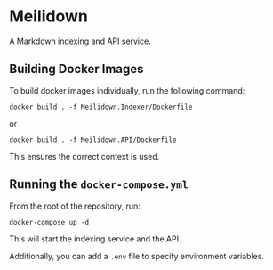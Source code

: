 # Meilidown

A Markdown indexing and API service.

## Building Docker Images

To build docker images individually, run the following command:

```
docker build . -f Meilidown.Indexer/Dockerfile
```

or 

```
docker build . -f Meilidown.API/Dockerfile
```

This ensures the correct context is used.

## Running the `docker-compose.yml`

From the root of the repository, run:

```
docker-compose up -d
```

This will start the indexing service and the API.

Additionally, you can add a `.env` file to specify environment variables.
